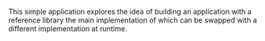 This simple application explores the idea of building an application with a reference library the main implementation of which can be swapped with a different implementation at runtime.
